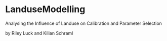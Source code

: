 # LanduseModelling

Analysing the Influence of Landuse on  Calibration and Parameter Selection

by Riley Luck and Kilian Schraml
